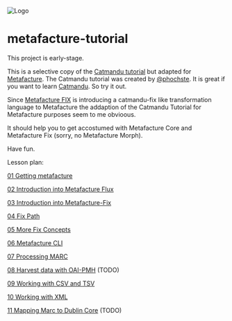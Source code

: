 
![Logo](https://metafacture.org/img/metafacture.png)

# metafacture-tutorial

This project is early-stage.

This is a selective copy of the [Catmandu tutorial](https://librecatproject.wordpress.com/2014/12/01/day-1-getting-catmandu/) but adapted for [Metafacture](https://github.com/metafacture).
The Catmandu tutorial was created by [@phochste](https://github.com/phochste). It is great if you want to learn [Catmandu](https://github.com/LibreCat/Catmandu). So try it out.

Since [Metafacture FIX](https://github.com/metafacture/metafacture-fix) is introducing a catmandu-fix like transformation language to Metafacture the addaption of the Catmandu Tutorial for Metafacture purposes seem to me obvioous.

It should help you to get accostumed with Metafacture Core and Metafacture Fix (sorry, no Metafacture Morph).

Have fun.

Lesson plan:

[01 Getting metafacture](./01_Getting_Metafacture.md)

[02 Introduction into Metafacture Flux](./02_Introduction_into_Metafacture-Flux.md)

[03 Introduction into Metafacture-Fix](./03_Introduction_into_Metafacture-Fix.md)

[04 Fix Path](./04_FIX-Path.md)

[05 More Fix Concepts](./05-More-Fix-Concepts.md)

[06 Metafacture CLI](./06_MetafactureCLI.md)

[07 Processing MARC](./07_Processing_MARC.md)

[08 Harvest data with OAI-PMH](./08_Harvest_data_with_OAI-PMH.md) (TODO)

[09 Working with CSV and TSV](./09_Working_with_CSV.md)

[10 Working with XML](./10_Working_with_XML.md)

[11 Mapping Marc to Dublin Core](./11_MARC_to_Dublin_Core.md) (TODO)

